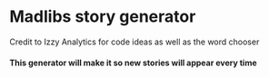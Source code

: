 # Madlibs story generator
Credit to Izzy Analytics for code ideas as well as the word chooser


#### This generator will make it so new stories will appear every time
